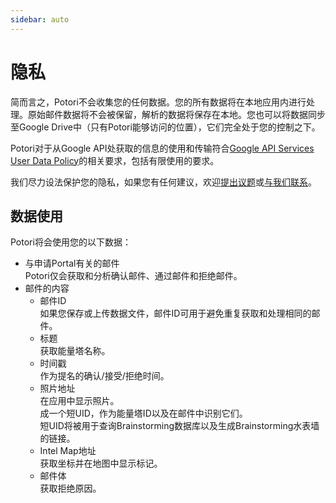 ```yaml
---
sidebar: auto
---
```


# 隐私
简而言之，Potori不会收集您的任何数据。您的所有数据将在本地应用内进行处理。原始邮件数据将不会被保留，解析的数据将保存在本地。您也可以将数据同步至Google Drive中（只有Potori能够访问的位置），它们完全处于您的控制之下。

Potori对于从Google API处获取的信息的使用和传输符合[Google API Services User Data Policy](https://developers.google.com/terms/api-services-user-data-policy#additional_requirements_for_specific_api_scopes)的相关要求，包括有限使用的要求。

我们尽力设法保护您的隐私，如果您有任何建议，欢迎[提出议题](https://github.com/lucka-me/potori/issues)或[与我们联系](../contribute#贡献者)。

## 数据使用
Potori将会使用您的以下数据：

- 与申请Portal有关的邮件  
  Potori仅会获取和分析确认邮件、通过邮件和拒绝邮件。
- 邮件的内容
  - 邮件ID  
    如果您保存或上传数据文件，邮件ID可用于避免重复获取和处理相同的邮件。
  - 标题  
    获取能量塔名称。
  - 时间戳  
    作为提名的确认/接受/拒绝时间。
  - 照片地址  
    在应用中显示照片。  
    成一个短UID，作为能量塔ID以及在邮件中识别它们。  
    短UID将被用于查询Brainstorming数据库以及生成Brainstorming水表墙的链接。
  - Intel Map地址  
    获取坐标并在地图中显示标记。
  - 邮件体  
    获取拒绝原因。